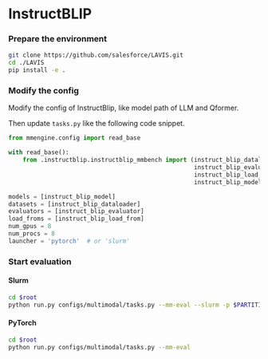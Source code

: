 # InstructBLIP

### Prepare the environment

```sh
git clone https://github.com/salesforce/LAVIS.git
cd ./LAVIS
pip install -e .
```

### Modify the config

Modify the config of InstructBlip, like model path of LLM and Qformer.

Then update `tasks.py` like the following code snippet.

```python
from mmengine.config import read_base

with read_base():
    from .instructblip.instructblip_mmbench import (instruct_blip_dataloader,
                                                    instruct_blip_evaluator,
                                                    instruct_blip_load_from,
                                                    instruct_blip_model)

models = [instruct_blip_model]
datasets = [instruct_blip_dataloader]
evaluators = [instruct_blip_evaluator]
load_froms = [instruct_blip_load_from]
num_gpus = 8
num_procs = 8
launcher = 'pytorch'  # or 'slurm'
```

### Start evaluation

#### Slurm

```sh
cd $root
python run.py configs/multimodal/tasks.py --mm-eval --slurm -p $PARTITION
```

#### PyTorch

```sh
cd $root
python run.py configs/multimodal/tasks.py --mm-eval
```
